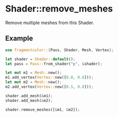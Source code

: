# Shader::remove_meshes

Remove multiple meshes from this Shader.

## Example

```rust
use fragmentcolor::{Pass, Shader, Mesh, Vertex};

let shader = Shader::default();
let pass = Pass::from_shader("p", &shader);

let mut m1 = Mesh::new();
m1.add_vertex(Vertex::new([0.0, 0.0]));
let mut m2 = Mesh::new();
m2.add_vertex(Vertex::new([0.5, 0.0]));

shader.add_mesh(&m1);
shader.add_mesh(&m2);

shader.remove_meshes([&m1, &m2]);
```